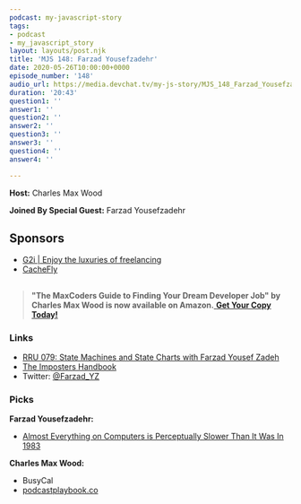 ```yaml
---
podcast: my-javascript-story
tags:
- podcast
- my_javascript_story
layout: layouts/post.njk
title: 'MJS 148: Farzad Yousefzadehr'
date: 2020-05-26T10:00:00+0000
episode_number: '148'
audio_url: https://media.devchat.tv/my-js-story/MJS_148_Farzad_Yousefzadeh.mp3
duration: '20:43'
question1: ''
answer1: ''
question2: ''
answer2: ''
question3: ''
answer3: ''
question4: ''
answer4: ''

---
```

**Host:** Charles Max Wood

**Joined By Special Guest:** Farzad Yousefzadehr

## Sponsors

* [G2i | Enjoy the luxuries of freelancing](https://www.g2i.co/?utm_source=My_Javascript_story&utm_medium=Podcast&utm_campaign=DevChat)
* [CacheFly](https://www.cachefly.com/)

## 

> **"The MaxCoders Guide to Finding Your Dream Developer Job" by Charles Max Wood is now available on Amazon.**[ **Get Your Copy Today!**](https://www.amazon.com/gp/product/B081MBL5C9/ref=as_li_ss_tl?ie=UTF8&linkCode=sl1&tag=devchattv-20&linkId=9d61363241636e2546ef46abba198746&language=en_US)

### **Links**

* [RRU 079: State Machines and State Charts with Farzad Yousef Zadeh](https://devchat.tv/react-round-up/rru-079-state-machines-and-state-charts-with-farzad-yousef-zadeh/)
* [The Imposters Handbook](https://bigmachine.io/products/the-imposters-handbook/)
* Twitter: [@Farzad_YZ](https://twitter.com/farzad_yz)

### **Picks**

**Farzad Yousefzadehr:**

* [Almost Everything on Computers is Perceptually Slower Than It Was In 1983](https://threadreaderapp.com/thread/927593460642615296.html)

**Charles Max Wood:**

* BusyCal
* [podcastplaybook.co](http://podcastplaybook.co/)